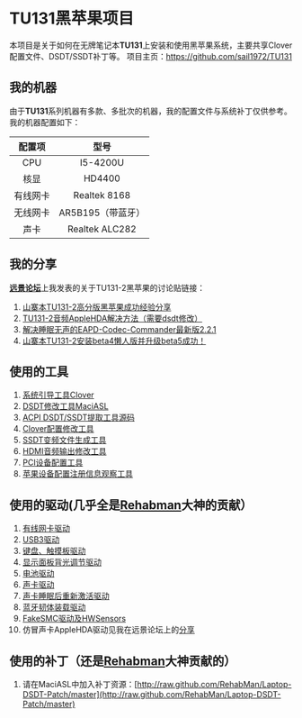 # TU131黑苹果项目
本项目是关于如何在无牌笔记本**TU131**上安装和使用黑苹果系统，主要共享Clover配置文件、DSDT/SSDT补丁等。
项目主页：https://github.com/sail1972/TU131

## 我的机器
由于**TU131**系列机器有多款、多批次的机器，我的配置文件与系统补丁仅供参考。我的机器配置如下：

配置项   |型号   
:--------:|:-------:
CPU     | I5-4200U
核显     | HD4400
有线网卡 | Realtek 8168
无线网卡 | AR5B195（带蓝牙）
声卡     | Realtek ALC282

## 我的分享
[**远景论坛**](http://bbs.pcbeta.com)上我发表的关于TU131-2黑苹果的讨论贴链接：

1. [山寨本TU131-2高分版黑苹果成功经验分享](http://bbs.pcbeta.com/viewthread-1534188-1-1.html)
2. [TU131-2音频AppleHDA解决方法（需要dsdt修改）](http://bbs.pcbeta.com/viewthread-1542989-1-1.html)
3. [解决睡眠无声的EAPD-Codec-Commander最新版2.2.1](http://bbs.pcbeta.com/viewthread-1546461-1-1.html)
4. [山寨本TU131-2安装beta4懒人版并升级beta5成功！](http://bbs.pcbeta.com/viewthread-1548655-1-1.html)


## 使用的工具

1. [系统引导工具Clover](http://sourceforge.net/projects/cloverefiboot/)
2. [DSDT修改工具MaciASL](http://sourceforge.net/projects/maciasl/)
3. [ACPI DSDT/SSDT提取工具源码](https://acpica.org/downloads)
4. [Clover配置修改工具](http://mackie100.webwacemaster.altervista.org/)
5. [SSDT变频文件生成工具](https://github.com/Piker-Alpha/ssdtPRGen.sh)
6. [HDMI音频输出修改工具](https://github.com/Piker-Alpha/AppleIntelFramebufferAzul.sh)
7. [PCI设备配置工具](http://sourceforge.net/projects/dpcimanager/)
8. [苹果设备配置注册信息观察工具](http://sourceforge.net/projects/iojones)

## 使用的驱动(几乎全是[Rehabman](https://github.com/RehabMan)大神的贡献）

1. [有线网卡驱动](https://bitbucket.org/RehabMan/os-x-realtek-network)
2. [USB3驱动](https://bitbucket.org/RehabMan/os-x-generic-usb3)
3. [键盘、触摸板驱动](https://bitbucket.org/RehabMan/os-x-voodoo-ps2-controller)
4. [显示面板背光调节驱动](https://bitbucket.org/RehabMan/os-x-acpi-backlight)
5. [电池驱动](https://bitbucket.org/RehabMan/os-x-acpi-battery-driver)
6. [声卡驱动](http://sourceforge.net/projects/voodoohda)
7. [声卡睡眠后重新激活驱动](https://bitbucket.org/RehabMan/os-x-eapd-codec-commander)
8. [蓝牙韧体装载驱动](https://code.google.com/p/os-x-atheros-3k-firmware/)
9. [FakeSMC驱动及HWSensors](http://hwsensors.com/releases)
10. 仿冒声卡AppleHDA驱动见我在远景论坛上的[分享](http://bbs.pcbeta.com/viewthread-1542989-1-1.html) 

## 使用的补丁（还是[Rehabman](https://github.com/RehabMan)大神贡献的）
1. 请在MaciASL中加入补丁资源：[http://raw.github.com/RehabMan/Laptop-DSDT-Patch/master](http://raw.github.com/RehabMan/Laptop-DSDT-Patch/master)

